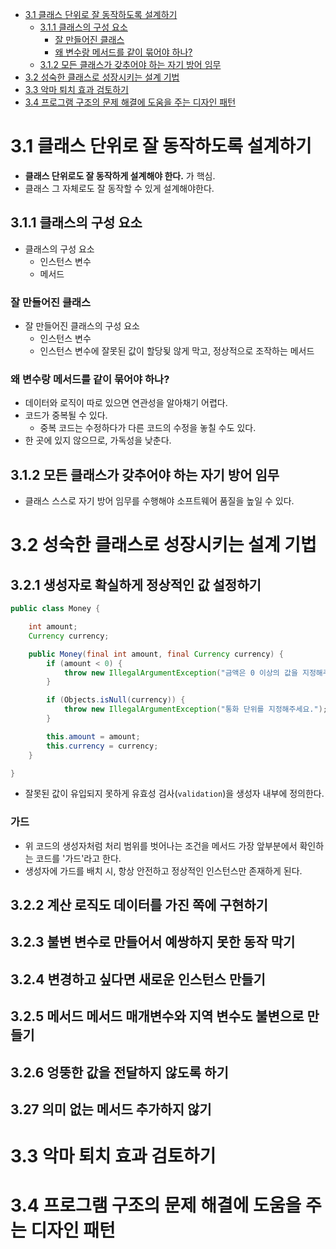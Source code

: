 <!-- TOC -->
* [3.1 클래스 단위로 잘 동작하도록 설계하기](#31-클래스-단위로-잘-동작하도록-설계하기)
  * [3.1.1 클래스의 구성 요소](#311-클래스의-구성-요소)
    * [잘 만들어진 클래스](#잘-만들어진-클래스)
    * [왜 변수랑 메서드를 같이 묶어야 하나?](#왜-변수랑-메서드를-같이-묶어야-하나)
  * [3.1.2 모든 클래스가 갖추어야 하는 자기 방어 임무](#312-모든-클래스가-갖추어야-하는-자기-방어-임무)
* [3.2 성숙한 클래스로 성장시키는 설계 기법](#32-성숙한-클래스로-성장시키는-설계-기법)
* [3.3 악마 퇴치 효과 검토하기](#33-악마-퇴치-효과-검토하기)
* [3.4 프로그램 구조의 문제 해결에 도움을 주는 디자인 패턴](#34-프로그램-구조의-문제-해결에-도움을-주는-디자인-패턴)
<!-- TOC -->

# 3.1 클래스 단위로 잘 동작하도록 설계하기

- **클래스 단위로도 잘 동작하게 설계해야 한다.** 가 핵심.
- 클래스 그 자체로도 잘 동작할 수 있게 설계해야한다.

## 3.1.1 클래스의 구성 요소

- 클래스의 구성 요소
  - 인스턴스 변수
  - 메서드

### 잘 만들어진 클래스

- 잘 만들어진 클래스의 구성 요소
  - 인스턴스 변수
  - 인스턴스 변수에 잘못된 값이 할당됮 않게 막고, 정상적으로 조작하는 메서드

### 왜 변수랑 메서드를 같이 묶어야 하나?

- 데이터와 로직이 따로 있으면 연관성을 알아채기 어렵다.
- 코드가 중복될 수 있다.
  - 중복 코드는 수정하다가 다른 코드의 수정을 놓칠 수도 있다.
- 한 곳에 있지 않으므로, 가독성을 낮춘다.


## 3.1.2 모든 클래스가 갖추어야 하는 자기 방어 임무

- 클래스 스스로 자기 방어 임무를 수행해야 소프트웨어 품질을 높일 수 있다.

# 3.2 성숙한 클래스로 성장시키는 설계 기법

## 3.2.1 생성자로 확실하게 정상적인 값 설정하기

```java
public class Money {

    int amount;
    Currency currency;

    public Money(final int amount, final Currency currency) {
        if (amount < 0) {
            throw new IllegalArgumentException("금액은 0 이상의 값을 지정해주세요.");
        }

        if (Objects.isNull(currency)) {
            throw new IllegalArgumentException("통화 단위를 지정해주세요.");
        }

        this.amount = amount;
        this.currency = currency;
    }

}
```

- 잘못된 값이 유입되지 못하게 유효성 검사(`validation`)을 생성자 내부에 정의한다.

### 가드

- 위 코드의 생성자처럼 처리 범위를 벗어나는 조건을 메서드 가장 앞부분에서 확인하는 코드를 '가드'라고 한다.
- 생성자에 가드를 배치 시, 항상 안전하고 정상적인 인스턴스만 존재하게 된다.

## 3.2.2 계산 로직도 데이터를 가진 쪽에 구현하기

## 3.2.3 불변 변수로 만들어서 예쌍하지 못한 동작 막기

## 3.2.4 변경하고 싶다면 새로운 인스턴스 만들기

## 3.2.5 메서드 메서드 매개변수와 지역 변수도 불변으로 만들기 

## 3.2.6 엉뚱한 값을 전달하지 않도록 하기

## 3.27 의미 없는 메서드 추가하지 않기

# 3.3 악마 퇴치 효과 검토하기

# 3.4 프로그램 구조의 문제 해결에 도움을 주는 디자인 패턴